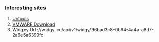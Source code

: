 ### Interesting sites
1. [Untools](untools.co)
2. [VMWARE Download](https://softwareupdate.vmware.com/cds/vmw-desktop/player/)
3. Widgey Url ://widgy.icu/api/v1/widgy/96bad3c8-0b94-4a4a-a8d7-2a6e5a6399fc